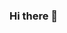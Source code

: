### Hi there 👋

<!--
**jenisharoshan/jenisharoshan** is a ✨ _special_ ✨ repository because its `README.md` (this file) appears on your GitHub profile.

Here are some ideas to get you started:

- 🔭 I’m currently working on developing my technical skills
- 🌱 I’m currently learning TensorFLow and AWS
- 💬 Ask me about front-end development
- 📫 How to reach me: https://www.linkedin.com/in/jenisha-roshan/
- 😄 Pronouns: she/her
